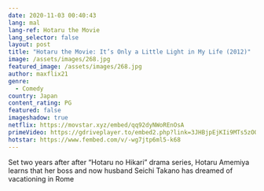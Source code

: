 ```yaml
---
date: 2020-11-03 00:40:43
lang: mal
lang-ref: Hotaru the Movie
lang_selector: false
layout: post
title: "Hotaru the Movie: It’s Only a Little Light in My Life (2012)"
image: /assets/images/268.jpg
featured_image: /assets/images/268.jpg
author: maxflix21
genre:
  - Comedy
country: Japan
content_rating: PG
featured: false
imageshadow: true
netflix: https://movstar.xyz/embed/qq92dyNWoREnOsA
primeVideo: https://gdriveplayer.to/embed2.php?link=3JHBjpEjKIi9MTs5zOOTcw%252FdyKBmyUKsf5l4h9us1vAJgwOLlJhqwD%252F%252FAzfyCoA4r02vvUgnzVe7%252Farr2LGI0qri0e3Au30zCl667wDwnLJPUqvmlTJqXJWvc%252BQoxU%252FnfRCGURJafVPwoBsv19%252F71IzAqX3quO7OorvzIZ1uCHeVOe8yfJmujosBLUETATB%252FM%253D
hotstar: https://www.fembed.com/v/-wg7jtp6ml5-k68
---
```

Set two years after after “Hotaru no Hikari” drama series, Hotaru Amemiya learns that her boss and now husband Seichi Takano has dreamed of vacationing in Rome